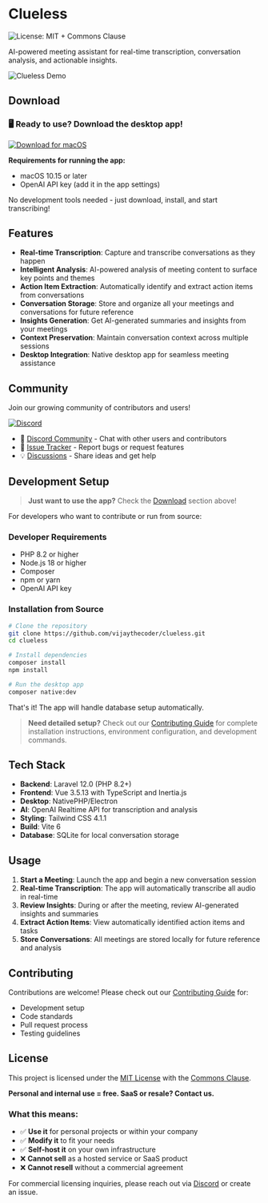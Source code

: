 # Clueless

![License: MIT + Commons Clause](https://img.shields.io/badge/License-MIT%20%2B%20Commons%20Clause-orange)

AI-powered meeting assistant for real-time transcription, conversation analysis, and actionable insights.

![Clueless Demo](https://raw.githubusercontent.com/vijaythecoder/clueless/main/public/images/clueless.gif)

## Download

### 🖥️ Ready to use? Download the desktop app!

[![Download for macOS](https://img.shields.io/badge/Download%20for%20macOS-DMG-blue?logo=apple&logoColor=white)](https://github.com/vijaythecoder/clueless/releases)

**Requirements for running the app:**
- macOS 10.15 or later
- OpenAI API key (add it in the app settings)

No development tools needed - just download, install, and start transcribing!

## Features

- **Real-time Transcription**: Capture and transcribe conversations as they happen
- **Intelligent Analysis**: AI-powered analysis of meeting content to surface key points and themes
- **Action Item Extraction**: Automatically identify and extract action items from conversations
- **Conversation Storage**: Store and organize all your meetings and conversations for future reference
- **Insights Generation**: Get AI-generated summaries and insights from your meetings
- **Context Preservation**: Maintain conversation context across multiple sessions
- **Desktop Integration**: Native desktop app for seamless meeting assistance

## Community

Join our growing community of contributors and users!

[![Discord](https://img.shields.io/discord/1392929316559519864?color=7289DA&label=Discord&logo=discord&logoColor=white)](https://discord.gg/PhPMPrxcKw)

- 💬 [Discord Community](https://discord.gg/PhPMPrxcKw) - Chat with other users and contributors
- 🐛 [Issue Tracker](https://github.com/vijaythecoder/clueless/issues) - Report bugs or request features
- 💡 [Discussions](https://github.com/vijaythecoder/clueless/discussions) - Share ideas and get help

## Development Setup

> **Just want to use the app?** Check the [Download](#download) section above!

For developers who want to contribute or run from source:

### Developer Requirements

- PHP 8.2 or higher
- Node.js 18 or higher  
- Composer
- npm or yarn
- OpenAI API key

### Installation from Source

```bash
# Clone the repository
git clone https://github.com/vijaythecoder/clueless.git
cd clueless

# Install dependencies
composer install
npm install

# Run the desktop app
composer native:dev
```

That's it! The app will handle database setup automatically.

> **Need detailed setup?** Check out our [Contributing Guide](CONTRIBUTING.md) for complete installation instructions, environment configuration, and development commands.

## Tech Stack

- **Backend**: Laravel 12.0 (PHP 8.2+)
- **Frontend**: Vue 3.5.13 with TypeScript and Inertia.js
- **Desktop**: NativePHP/Electron
- **AI**: OpenAI Realtime API for transcription and analysis
- **Styling**: Tailwind CSS 4.1.1
- **Build**: Vite 6
- **Database**: SQLite for local conversation storage

## Usage

1. **Start a Meeting**: Launch the app and begin a new conversation session
2. **Real-time Transcription**: The app will automatically transcribe all audio in real-time
3. **Review Insights**: During or after the meeting, review AI-generated insights and summaries
4. **Extract Action Items**: View automatically identified action items and tasks
5. **Store Conversations**: All meetings are stored locally for future reference and analysis


## Contributing

Contributions are welcome! Please check out our [Contributing Guide](CONTRIBUTING.md) for:
- Development setup
- Code standards
- Pull request process
- Testing guidelines

## License

This project is licensed under the [MIT License](LICENSE) with the [Commons Clause](COMMONS_CLAUSE.md).

**Personal and internal use = free. SaaS or resale? Contact us.**

### What this means:
- ✅ **Use it** for personal projects or within your company
- ✅ **Modify it** to fit your needs
- ✅ **Self-host it** on your own infrastructure
- ❌ **Cannot sell** as a hosted service or SaaS product
- ❌ **Cannot resell** without a commercial agreement

For commercial licensing inquiries, please reach out via [Discord](https://discord.gg/PhPMPrxcKw) or create an issue.